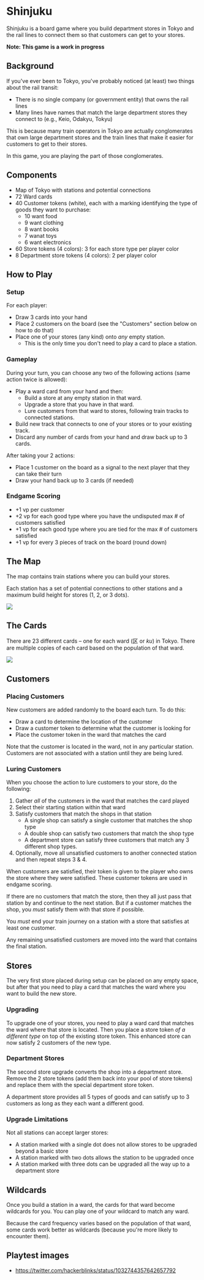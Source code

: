 # Shinjuku

Shinjuku is a board game where you build department stores in Tokyo and the rail lines to connect them
so that customers can get to your stores.

**Note: This game is a work in progress**

## Background

If you've ever been to Tokyo, you've probably noticed (at least) two things about the rail transit:

* There is no single company (or government entity) that owns the rail lines
* Many lines have names that match the large department stores they connect to (e.g., Keio, Odakyu, Tokyu)

This is because many train operators in Tokyo are actually conglomerates that own large department stores and
the train lines that make it easier for customers to get to their stores.

In this game, you are playing the part of those conglomerates.

## Components

* Map of Tokyo with stations and potential connections
* 72 Ward cards
* 40 Customer tokens (white), each with a marking identifying the type of goods they want to purchase:
    * 10 want food
    * 9 want clothing
    * 8 want books
    * 7 wanat toys
    * 6 want electronics
* 60 Store tokens (4 colors): 3 for each store type per player color
* 8 Department store tokens (4 colors): 2 per player color

## How to Play

### Setup

For each player:

* Draw 3 cards into your hand
* Place 2 customers on the board (see the "Customers" section below on how to do that)
* Place one of your stores (any kind) onto *any* empty station.
    * This is the only time you don't need to play a card to place a station.

### Gameplay

During your turn, you can choose any two of the following actions (same action twice is allowed):

* Play a ward card from your hand and then:
    * Build a store at any empty station in that ward.
    * Upgrade a store that you have in that ward.
    * Lure customers from that ward to stores, following train tracks to connected stations.
* Build new track that connects to one of your stores or to your existing track. 
* Discard any number of cards from your hand and draw back up to 3 cards.

After taking your 2 actions:

* Place 1 customer on the board as a signal to the next player that they can take their turn
* Draw your hand back up to 3 cards (if needed)

### Endgame Scoring

* +1 vp per customer
* +2 vp for each good type where you have the undisputed max # of customers satisfied
* +1 vp for each good type where you are tied for the max # of customers satisfied
* +1 vp for every 3 pieces of track on the board (round down)

## The Map

The map contains train stations where you can build your stores.

Each station has a set of potential connections to other stations and a maximum build height for stores (1, 2, or 3 dots).

![](tokyo-map.png)

## The Cards

There are 23 different cards – one for each ward (区 or _ku_) in Tokyo.
There are multiple copies of each card based on the population of that ward.

![](images/shinjuku.png)

## Customers

### Placing Customers

New customers are added randomly to the board each turn. To do this:

* Draw a card to determine the location of the customer
* Draw a customer token to determine what the customer is looking for
* Place the customer token in the ward that matches the card

Note that the customer is located in the ward, not in any particular station.
Customers are not associated with a station until they are being lured.

### Luring Customers

When you choose the action to lure customers to your store, do the following:

1. Gather *all* of the customers in the ward that matches the card played
2. Select their starting station within that ward
3. Satisfy customers that match the shops in that station
   * A single shop can satisfy a single customer that matches the shop type
   * A double shop can satisfy two customers that match the shop type
   * A department store can satisfy three customers that match any 3 different shop types.
4. Optionally, move all unsatisfied customers to another connected station and then repeat steps 3 & 4.

When customers are satisfied, their token is given to the player who owns the store where they were
satisfied. These customer tokens are used in endgame scoring.

If there are no customers that match the store, then they all just pass that station by and continue to the next station.
But if a customer matches the shop, you *must* satisfy them with that store if possible.

You *must* end your train journey on a station with a store that satisfies at least one customer.

Any remaining unsatisfied customers are moved into the ward that contains the final station.

## Stores

The very first store placed during setup can be placed on any empty space, but after that
you need to play a card that matches the ward where you want to build the new store.

### Upgrading

To upgrade one of your stores, you need to play a ward card that matches the ward where that store
is located. Then you place a store token *of a different type* on top of the existing store token.
This enhanced store can now satisfy 2 customers of the new type.

### Department Stores

The second store upgrade converts the shop into a department store.
Remove the 2 store tokens (add them back into your pool of store tokens) and replace
them with the special department store token.

A department store provides all 5 types of goods and can satisfy up to 3 customers as long as they
each want a different good.

### Upgrade Limitations

Not all stations can accept larger stores:

* A station marked with a single dot does not allow stores to be upgraded beyond a basic store
* A station marked with two dots allows the station to be upgraded once
* A station marked with three dots can be upgraded all the way up to a department store

## Wildcards

Once you build a station in a ward, the cards for that ward become wildcards for you.
You can play one of your wildcard to match any ward.

Because the card frequency varies based on the population of that ward, some cards work better
as wildcards (because you're more likely to encounter them).

## Playtest images

* https://twitter.com/hackerblinks/status/1032744357642657792
